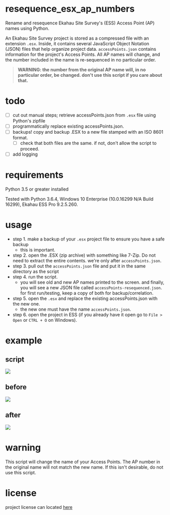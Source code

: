 # resequence_esx_ap_numbers

Rename and resequence Ekahau Site Survey's (ESS) Access Point (AP) names using Python.

An Ekahau Site Survey project is stored as a compressed file with an extension `.esx`. Inside, it contains several JavaScript Object Notation (JSON) files that help organize project data. `accessPoints.json` contains information for the project's Access Points. All AP names will change, and the number included in the name is re-sequenced in no particular order.

> **WARNING: the number from the original AP name will, in no particular order, be changed. don't use this script if you care about that.**

# todo

- [ ] cut out manual steps; retrieve accessPoints.json from `.esx` file using Python's zipfile 
- [ ] programmatically replace existing accessPoints.json. 
- [ ] backups! copy and backup .ESX to a new file stamped with an ISO 8601 format.
  - [ ] check that both files are the same. if not, don't allow the script to proceed.
- [ ] add logging

# requirements

Python 3.5 or greater installed

Tested with Python 3.6.4, Windows 10 Enterprise (10.0.16299 N/A Build 16299), Ekahau ESS Pro 9.2.5.260. 

# usage

- step 1. make a backup of your `.esx` project file to ensure you have a safe backup
  - this is important.
- step 2. open the .ESX (zip archive) with something like 7-Zip. Do not need to extract the entire contents. we're only after `accessPoints.json`.
- step 3. pull out the `accessPoints.json` file and put it in the same directory as the script
- step 4. run the script. 
  - you will see old and new AP names printed to the screen. and finally, you will see a new JSON file called `accessPoints-resequenced.json`. for first run/testing, keep a copy of both for backup/correlation.
- step 5. open the `.esx` and replace the existing accessPoints.json with the new one. 
  - the new one must have the name `accessPoints.json`.
- step 6. open the project in ESS (if you already have it open go to `File > Open` or `CTRL + O` on Windows).

# example

## script

![](https://github.com/joshschmelzle/resequence_esx_ap_numbers/blob/master/resequenceAPs.png)

## before

![](https://github.com/joshschmelzle/resequence_esx_ap_numbers/blob/master/aruba325before.PNG)

## after

![](https://github.com/joshschmelzle/resequence_esx_ap_numbers/blob/master/aruba325after.PNG)

# warning

This script will change the name of your Access Points. The AP number in the original name will not match the new name. If this isn't desirable, do not use this script.

# license

project license can located [here](https://github.com/joshschmelzle/resequence_esx_ap_numbers/blob/master/LICENSE)
